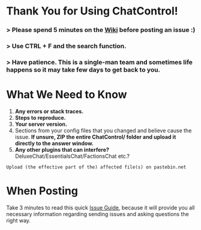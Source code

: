 # Thank You for Using ChatControl!

### > Please spend 5 minutes on the [Wiki](https://github.com/kangarko/ChatControl-Pro/wiki) before posting an issue :)

### > Use CTRL + F and the search function.

### > Have patience. This is a single-man team and sometimes life happens so it may take few days to get back to you.

# What We Need to Know

1. **Any errors or stack traces.**
2. **Steps to reproduce.**
3. **Your server version.**
4. Sections from your config files that you changed and believe cause the issue. **If unsure, ZIP the entire ChatControl/ folder and upload it directly to the answer window.**
5. **Any other plugins that can interfere?** DeluxeChat/EssentialsChat/FactionsChat etc.?

````
Upload (the effective part of the) affected file(s) on pastebin.net
````

# When Posting
Take 3 minutes to read this quick [Issue Guide](https://github.com/kangarko/ChatControl-Pro/wiki/Getting-Help-the-Right-Way), because it will provide you all necessary information regarding sending issues and asking questions the right way.
